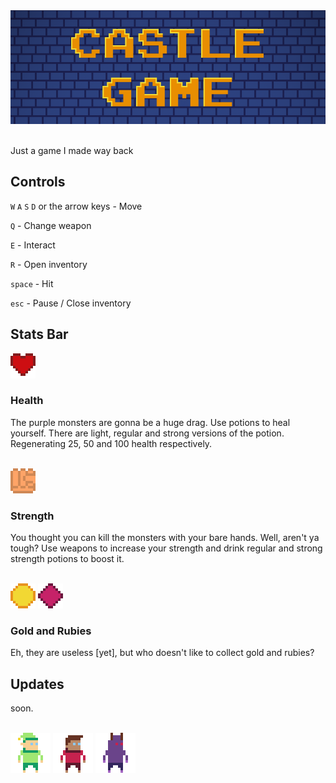 <div align="center">
    <img src="logo.png">
    </br>
</div>
<br>

Just a game I made way back


## Controls

`W` `A` `S` `D` or the arrow keys - Move

`Q` - Change weapon

`E` - Interact

`R` - Open inventory

`space` - Hit

`esc` - Pause / Close inventory

## Stats Bar
<div>
    <img src="textures/health.png"> 
    </br>
</div>

### Health

The purple monsters are gonna be a huge drag. Use potions to heal yourself. 
There are light, regular and strong versions of the potion. Regenerating 25, 50 and 100 health respectively.

<br>
<div>
    <img src="textures/strength.png">
    </br>

</div>

### Strength
You thought you can kill the monsters with your bare hands. Well, aren't ya tough?
Use weapons to increase your strength and drink regular and strong strength potions to boost it.


<br>
<div>
    <img src="textures/gold.png">
    <img src="textures/ruby.png">
    </br>
</div>

### Gold and Rubies

Eh, they are useless [yet], but who doesn't like to collect gold and rubies?

## Updates

soon.

<br>
<div>
    <img src="textures/elf/e_right_1.png">
    <img src="textures/player/right_1.png">
    <img src="textures/monster/m_right_1.png">
    </br>
</div>
